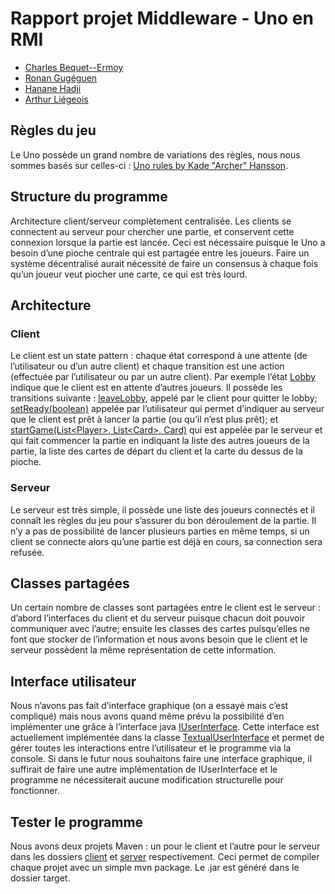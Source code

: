 # Rapport projet Middleware - Uno en RMI

- [Charles Bequet--Ermoy](https://github.com/cbequet)
- [Ronan Gugéguen](https://github.com/Kairides)
- [Hanane Hadji](https://github.com/nounou95)
- [Arthur Liégeois](https://github.com/aliegeois)

## Règles du jeu
Le Uno possède un grand nombre de variations des règles, nous nous sommes basés sur celles-ci : [Uno rules by Kade "Archer" Hansson](http://play-k.kaserver5.org/Uno.html).

## Structure du programme
Architecture client/serveur complètement centralisée. Les clients se connectent au serveur pour chercher une partie, et conservent cette connexion lorsque la partie est lancée. Ceci est nécessaire puisque le Uno a besoin d’une pioche centrale qui est partagée entre les joueurs. Faire un système décentralisé aurait nécessité de faire un consensus à chaque fois qu’un joueur veut piocher une carte, ce qui est très lourd.

## Architecture
### Client
Le client est un state pattern : chaque état correspond à une attente (de l’utilisateur ou d’un autre client) et chaque transition est une action (effectuée par l’utilisateur ou par un autre client). Par exemple l’état [Lobby](client/src/main/java/fr/univnantes/state/LobbyState.java) indique que le client est en attente d’autres joueurs. Il possède les transitions suivante : [leaveLobby](client/src/main/java/fr/univnantes/state/LobbyState.java#L10), appelé par le client pour quitter le lobby; [setReady(boolean)](client/src/main/java/fr/univnantes/state/LobbyState.java#L15) appelée par l’utilisateur qui permet d’indiquer au serveur que le client est prêt à lancer la partie (ou qu’il n’est plus prêt); et [startGame(List&lt;Player&gt;, List&lt;Card&gt;, Card)](client/src/main/java/fr/univnantes/state/LobbyState.java#L22) qui est appelée par le serveur et qui fait commencer la partie en indiquant la liste des autres joueurs de la partie, la liste des cartes de départ du client et la carte du dessus de la pioche.

### Serveur
Le serveur est très simple, il possède une liste des joueurs connectés et il connaît les règles du jeu pour s’assurer du bon déroulement de la partie. Il n’y a pas de possibilité de lancer plusieurs parties en même temps, si un client se connecte alors qu’une partie est déjà en cours, sa connection sera refusée.

## Classes partagées
Un certain nombre de classes sont partagées entre le client est le serveur : d’abord l’interfaces du client et du serveur puisque chacun doit pouvoir communiquer avec l’autre; ensuite les classes des cartes puisqu’elles ne font que stocker de l’information et nous avons besoin que le client et le serveur possèdent la même représentation de cette information.

## Interface utilisateur

Nous n’avons pas fait d’interface graphique (on a essayé mais c’est compliqué) mais nous avons quand même prévu la possibilité d’en implémenter une grâce à l’interface java [IUserInterface](client/src/main/java/fr/univnantes/IUserInterface.java). Cette interface est actuellement implémentée dans la classe [TextualUserInterface](client/src/main/java/fr/univnantes/TextualUserInterface.java) et permet de gérer toutes les interactions entre l’utilisateur et le programme via la console. Si dans le futur nous souhaitons faire une interface graphique, il suffirait de faire une autre implémentation de IUserInterface et le programme ne nécessiterait aucune modification structurelle pour fonctionner.

## Tester le programme

Nous avons deux projets Maven : un pour le client et l’autre pour le serveur dans les dossiers [client](client) et [server](server) respectivement. Ceci permet de compiler chaque projet avec un simple mvn package. Le .jar est généré dans le dossier target.
